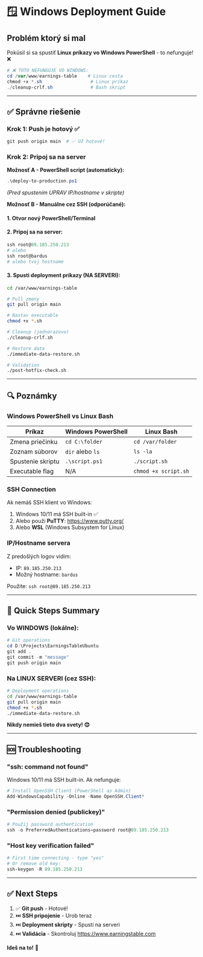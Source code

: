 # 🪟 Windows Deployment Guide

## Problém ktorý si mal

Pokúsil si sa spustiť **Linux príkazy vo Windows PowerShell** - to nefunguje! ❌

```powershell
# ❌ TOTO NEFUNGUJE VO WINDOWS:
cd /var/www/earnings-table    # Linux cesta
chmod +x *.sh                  # Linux príkaz
./cleanup-crlf.sh              # Bash skript
```

---

## ✅ Správne riešenie

### Krok 1: Push je hotový ✅

```powershell
git push origin main  # ✅ Už hotové!
```

### Krok 2: Pripoj sa na server

**Možnosť A - PowerShell script (automaticky):**

```powershell
.\deploy-to-production.ps1
```

_(Pred spustením UPRAV IP/hostname v skripte)_

**Možnosť B - Manuálne cez SSH (odporúčané):**

#### 1. Otvor nový PowerShell/Terminal

#### 2. Pripoj sa na server:

```powershell
ssh root@89.185.250.213
# alebo
ssh root@bardus
# alebo tvoj hostname
```

#### 3. Spusti deployment príkazy (NA SERVERI):

```bash
cd /var/www/earnings-table

# Pull zmeny
git pull origin main

# Nastav executable
chmod +x *.sh

# Cleanup (jednorazovo)
./cleanup-crlf.sh

# Restore data
./immediate-data-restore.sh

# Validation
./post-hotfix-check.sh
```

---

## 🔍 Poznámky

### Windows PowerShell vs Linux Bash

| Príkaz            | Windows PowerShell | Linux Bash           |
| ----------------- | ------------------ | -------------------- |
| Zmena priečinku   | `cd C:\folder`     | `cd /var/folder`     |
| Zoznam súborov    | `dir` alebo `ls`   | `ls -la`             |
| Spustenie skriptu | `.\script.ps1`     | `./script.sh`        |
| Executable flag   | N/A                | `chmod +x script.sh` |

### SSH Connection

Ak nemáš SSH klient vo Windows:

1. Windows 10/11 má SSH built-in ✅
2. Alebo použi **PuTTY**: https://www.putty.org/
3. Alebo **WSL** (Windows Subsystem for Linux)

### IP/Hostname servera

Z predošlých logov vidím:

- IP: `89.185.250.213`
- Možný hostname: `bardus`

Použite: `ssh root@89.185.250.213`

---

## 🎯 Quick Steps Summary

### Vo WINDOWS (lokálne):

```powershell
# Git operations
cd D:\Projects\EarningsTableUbuntu
git add .
git commit -m "message"
git push origin main
```

### Na LINUX SERVERI (cez SSH):

```bash
# Deployment operations
cd /var/www/earnings-table
git pull origin main
chmod +x *.sh
./immediate-data-restore.sh
```

**Nikdy nemieš tieto dva svety! 😊**

---

## 🆘 Troubleshooting

### "ssh: command not found"

Windows 10/11 má SSH built-in. Ak nefunguje:

```powershell
# Install OpenSSH Client (PowerShell as Admin)
Add-WindowsCapability -Online -Name OpenSSH.Client*
```

### "Permission denied (publickey)"

```powershell
# Použij password authentication
ssh -o PreferredAuthentications=password root@89.185.250.213
```

### "Host key verification failed"

```powershell
# First time connecting - type "yes"
# Or remove old key:
ssh-keygen -R 89.185.250.213
```

---

## ✅ Next Steps

1. ✅ **Git push** - Hotové!
2. ⏭️ **SSH pripojenie** - Urob teraz
3. ⏭️ **Deployment skripty** - Spusti na serveri
4. ⏭️ **Validácia** - Skontroluj https://www.earningstable.com

**Ideš na to!** 🚀
